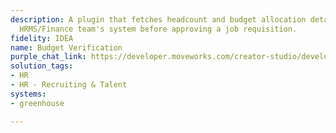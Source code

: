 ```yaml
---
description: A plugin that fetches headcount and budget allocation details from the
  HRMS/Finance team's system before approving a job requisition.
fidelity: IDEA
name: Budget Verification
purple_chat_link: https://developer.moveworks.com/creator-studio/developer-tools/purple-chat/?conversation=%7B%22startTimestamp%22%3A%2211%3A43+AM%22%2C%22messages%22%3A%5B%7B%22parts%22%3A%5B%7B%22richText%22%3A%22Can+you+check+the+budget+and+headcount+availability+for+a+%3Cb%3ESoftware+Engineer%3C%2Fb%3E+role%3F%22%7D%5D%2C%22role%22%3A%22user%22%7D%2C%7B%22parts%22%3A%5B%7B%22richText%22%3A%22Fetching+budget+and+headcount+details+for+%3Cb%3ESoftware+Engineer%3C%2Fb%3E...%22%7D%2C%7B%22reasoningSteps%22%3A%5B%7B%22richText%22%3A%22Checking+budget+for+Software+Engineer+role%22%2C%22status%22%3A%22pending%22%7D%2C%7B%22richText%22%3A%22Budget+approved+for+%24120%2C000%22%2C%22status%22%3A%22success%22%7D%2C%7B%22richText%22%3A%22Checking+headcount+availability+for+Software+Engineer+role%22%2C%22status%22%3A%22pending%22%7D%2C%7B%22richText%22%3A%22Found+2+open+positions%22%2C%22status%22%3A%22success%22%7D%5D%7D%2C%7B%22richText%22%3A%22%3Cp%3E%E2%9C%85+%3Cb%3EBudget+Status%3A%3C%2Fb%3E+Approved+%28%24120%2C000+allocated%29%3Cbr%3E%E2%9C%85+%3Cb%3EHeadcount+Availability%3A%3C%2Fb%3E+2+open+positions%3C%2Fp%3E%22%7D%5D%2C%22role%22%3A%22assistant%22%7D%5D%7D
solution_tags:
- HR
- HR - Recruiting & Talent
systems:
- greenhouse

---
```

